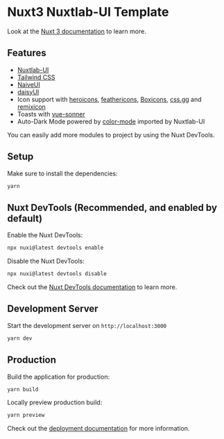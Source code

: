 # Nuxt3 Nuxtlab-UI Template

Look at the [Nuxt 3 documentation](https://nuxt.com/docs/getting-started/introduction) to learn more.

## Features
- [Nuxtlab-UI](ui.nuxtlabs.com)
- [Tailwind CSS](https://tailwindcss.com)
- [NaiveUI](https://daisyui.com)
- [daisyUI](https://daisyui.com)
- Icon support with [heroicons](https://heroicons.com), [feathericons](https://feathericons.com), [Boxicons](https://boxicons.com), [css.gg](https://css.gg/app) and [remixicon](https://remixicon.com)
- Toasts with [vue-sonner](https://vue-sonner.vercel.app)
- Auto-Dark Mode powered by [color-mode](color-mode.nuxtjs.org) imported by Nuxtlab-UI

You can easily add more modules to project by using the Nuxt DevTools.

## Setup

Make sure to install the dependencies:
```bash
yarn
```

## Nuxt DevTools (Recommended, and enabled by default)
Enable the Nuxt DevTools:
```bash
npx nuxi@latest devtools enable
```
Disable the Nuxt DevTools:

```bash
npx nuxi@latest devtools disable
```
Check out the [Nuxt DevTools documentation](https://devtools.nuxtjs.org/guide) to learn more.

## Development Server

Start the development server on `http://localhost:3000`
```bash
yarn dev
```

## Production
Build the application for production:

```bash
yarn build
```

Locally preview production build:
```bash
yarn preview
```

Check out the [deployment documentation](https://nuxt.com/docs/getting-started/deployment) for more information.
